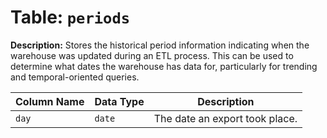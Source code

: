 # Table: `periods`

**Description:** Stores the historical period information indicating when the warehouse was updated during an ETL process. This can be used to determine what dates the warehouse has data for, particularly for trending and temporal-oriented queries.


| Column Name | Data Type | Description |
|-------------|-----------|-------------|
| `day` | `date` | The date an export took place. |